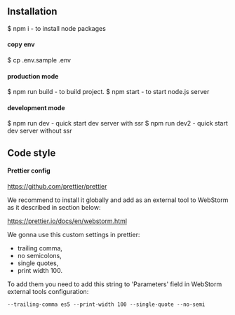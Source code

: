 **Installation**
---
$ npm i - to install node packages

#### copy env

$ cp .env.sample .env

#### production mode

$ npm run build - to build project.
$ npm start - to start node.js server

#### development mode

$ npm run dev - quick start dev server with ssr
$ npm run dev2 - quick start dev server without ssr

**Code style**
---
#### Prettier config
https://github.com/prettier/prettier

We recommend to install it globally and add as an external tool to
WebStorm as it described in section below:

https://prettier.io/docs/en/webstorm.html

We gonna use this custom settings in prettier:
- trailing comma,
- no semicolons,
- single quotes,
- print width 100.

To add them you need to add this string to 'Parameters' field in WebStorm external tools configuration:

`--trailing-comma es5 --print-width 100 --single-quote --no-semi`

